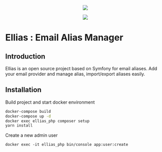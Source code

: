 <p align="center">
    <img src="https://user-images.githubusercontent.com/24455386/75344693-6ff93680-589b-11ea-93bd-25ffebf62d74.png"/>
</p>
<p align="center">
    <img src="https://sonarcloud.io/api/project_badges/measure?project=adrien-chinour_ellias&metric=alert_status"/>
</p>

# Ellias : Email Alias Manager

## Introduction

Ellias is an open source project based on Symfony for email aliases. Add your email provider and
manage alias, import/export aliases easily.

## Installation

Build project and start docker environment
```bash
docker-compose build
docker-compose up -d
docker exec ellias_php composer setup
yarn install
```

Create a new admin user
```shell script
docker exec -it ellias_php bin/console app:user:create
```
